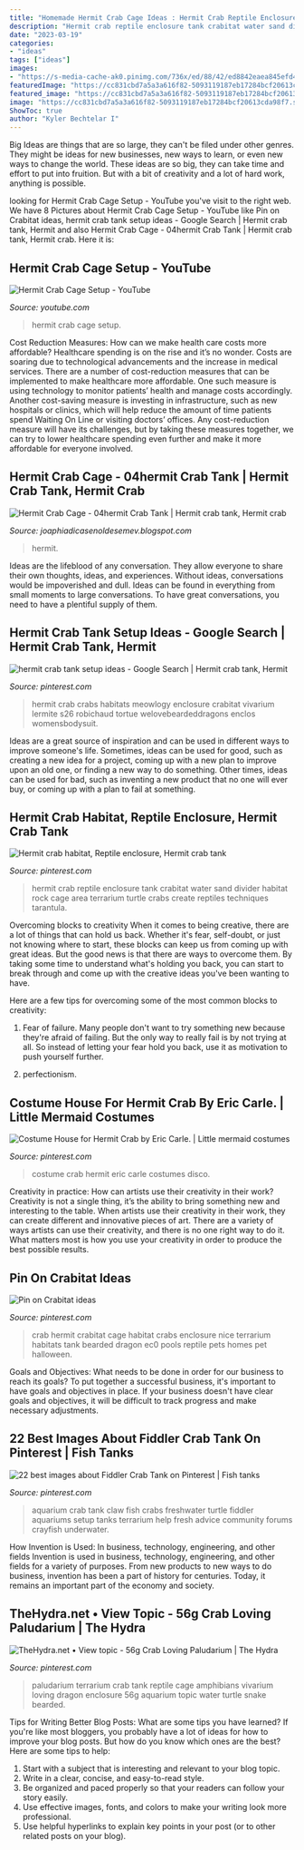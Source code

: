 ```yaml
---
title: "Homemade Hermit Crab Cage Ideas : Hermit Crab Reptile Enclosure Tank Crabitat Water Sand Divider Habitat Rock Cage Area Terrarium Turtle Crabs Create Reptiles Techniques Tarantula"
description: "Hermit crab reptile enclosure tank crabitat water sand divider habitat rock cage area terrarium turtle crabs create reptiles techniques tarantula"
date: "2023-03-19"
categories:
- "ideas"
tags: ["ideas"]
images:
- "https://s-media-cache-ak0.pinimg.com/736x/ed/88/42/ed8842eaea845efd4acc26c352809ff9.jpg"
featuredImage: "https://cc831cbd7a5a3a616f82-5093119187eb17284bcf20613cda98f7.ssl.cf1.rackcdn.com/projects/photos/huge_632d0383-30af-4963-8dd0-2f3239591c36.jpg"
featured_image: "https://cc831cbd7a5a3a616f82-5093119187eb17284bcf20613cda98f7.ssl.cf1.rackcdn.com/projects/photos/huge_632d0383-30af-4963-8dd0-2f3239591c36.jpg"
image: "https://cc831cbd7a5a3a616f82-5093119187eb17284bcf20613cda98f7.ssl.cf1.rackcdn.com/projects/photos/huge_632d0383-30af-4963-8dd0-2f3239591c36.jpg"
ShowToc: true
author: "Kyler Bechtelar I"
---
```



Big Ideas are things that are so large, they can't be filed under other genres. They might be ideas for new businesses, new ways to learn, or even new ways to change the world. These ideas are so big, they can take time and effort to put into fruition. But with a bit of creativity and a lot of hard work, anything is possible.

	

		
looking for Hermit Crab Cage Setup - YouTube you've visit to the right web. We have 8 Pictures about Hermit Crab Cage Setup - YouTube like Pin on Crabitat ideas, hermit crab tank setup ideas - Google Search | Hermit crab tank, Hermit and also Hermit Crab Cage - 04hermit Crab Tank | Hermit crab tank, Hermit crab. Here it is:
		
    
## Hermit Crab Cage Setup - YouTube

<img loading=lazy src="https://i.ytimg.com/vi/2fM1TKkV4oY/maxresdefault.jpg" onerror="this.onerror=null;this.src='https://tse1.mm.bing.net/th?id=OIP.zmpD4ehph-4_EgLbdQo94wHaEK&amp;pid=15.1';" alt="Hermit Crab Cage Setup - YouTube">

_Source: youtube.com_

>hermit crab cage setup. 

	

Cost Reduction Measures: How can we make health care costs more affordable?
Healthcare spending is on the rise and it’s no wonder. Costs are soaring due to technological advancements and the increase in medical services. There are a number of cost-reduction measures that can be implemented to make healthcare more affordable. One such measure is using technology to monitor patients’ health and manage costs accordingly. Another cost-saving measure is investing in infrastructure, such as new hospitals or clinics, which will help reduce the amount of time patients spend Waiting On Line or visiting doctors’ offices.
Any cost-reduction measure will have its challenges, but by taking these measures together, we can try to lower healthcare spending even further and make it more affordable for everyone involved.

    
## Hermit Crab Cage - 04hermit Crab Tank | Hermit Crab Tank, Hermit Crab

<img loading=lazy src="https://cc831cbd7a5a3a616f82-5093119187eb17284bcf20613cda98f7.ssl.cf1.rackcdn.com/projects/photos/huge_632d0383-30af-4963-8dd0-2f3239591c36.jpg" onerror="this.onerror=null;this.src='https://tse2.mm.bing.net/th?id=OIP.HqlyJNqmZ2yHKu6tnMM1BQHaHa&amp;pid=15.1';" alt="Hermit Crab Cage - 04hermit Crab Tank | Hermit crab tank, Hermit crab">

_Source: joaphiadicasenoldesemev.blogspot.com_

>hermit. 

	

Ideas are the lifeblood of any conversation. They allow everyone to share their own thoughts, ideas, and experiences. Without ideas, conversations would be impoverished and dull. Ideas can be found in everything from small moments to large conversations. To have great conversations, you need to have a plentiful supply of them.

    
## Hermit Crab Tank Setup Ideas - Google Search | Hermit Crab Tank, Hermit

<img loading=lazy src="https://i.pinimg.com/736x/1c/e2/2c/1ce22c55d7884d89cc9710b1a776dab5--hermit-crabs-pet-toys.jpg" onerror="this.onerror=null;this.src='https://tse1.mm.bing.net/th?id=OIP.j0kg8h1c_QvuRrA_F8LCEwHaE8&amp;pid=15.1';" alt="hermit crab tank setup ideas - Google Search | Hermit crab tank, Hermit">

_Source: pinterest.com_

>hermit crab crabs habitats meowlogy enclosure crabitat vivarium lermite s26 robichaud tortue welovebeardeddragons enclos womensbodysuit. 

	

Ideas are a great source of inspiration and can be used in different ways to improve someone's life. Sometimes, ideas can be used for good, such as creating a new idea for a project, coming up with a new plan to improve upon an old one, or finding a new way to do something. Other times, ideas can be used for bad, such as inventing a new product that no one will ever buy, or coming up with a plan to fail at something.

    
## Hermit Crab Habitat, Reptile Enclosure, Hermit Crab Tank

<img loading=lazy src="https://i.pinimg.com/736x/e7/64/9a/e7649a0a763d768fe2c5761555080981--hermit-crab-habitat-hermit-crabs.jpg" onerror="this.onerror=null;this.src='https://tse3.mm.bing.net/th?id=OIP.oye5VbMxpyPXf4_wTxSPmQHaFh&amp;pid=15.1';" alt="Hermit crab habitat, Reptile enclosure, Hermit crab tank">

_Source: pinterest.com_

>hermit crab reptile enclosure tank crabitat water sand divider habitat rock cage area terrarium turtle crabs create reptiles techniques tarantula. 

	

Overcoming blocks to creativity
When it comes to being creative, there are a lot of things that can hold us back. Whether it's fear, self-doubt, or just not knowing where to start, these blocks can keep us from coming up with great ideas.
But the good news is that there are ways to overcome them. By taking some time to understand what's holding you back, you can start to break through and come up with the creative ideas you've been wanting to have.

Here are a few tips for overcoming some of the most common blocks to creativity:

1. Fear of failure. Many people don't want to try something new because they're afraid of failing. But the only way to really fail is by not trying at all. So instead of letting your fear hold you back, use it as motivation to push yourself further.

2. perfectionism.

    
## Costume House For Hermit Crab By Eric Carle. | Little Mermaid Costumes

<img loading=lazy src="https://i.pinimg.com/originals/b2/f3/a4/b2f3a42d748e779bf59f72d8648731fb.jpg" onerror="this.onerror=null;this.src='https://tse3.mm.bing.net/th?id=OIP.4R2v6pxtnyUuaBIm4_8xtwHaJ4&amp;pid=15.1';" alt="Costume House for Hermit Crab by Eric Carle. | Little mermaid costumes">

_Source: pinterest.com_

>costume crab hermit eric carle costumes disco. 

	

Creativity in practice: How can artists use their creativity in their work?
Creativity is not a single thing, it’s the ability to bring something new and interesting to the table. When artists use their creativity in their work, they can create different and innovative pieces of art. There are a variety of ways artists can use their creativity, and there is no one right way to do it. What matters most is how you use your creativity in order to produce the best possible results.

    
## Pin On Crabitat Ideas

<img loading=lazy src="https://i.pinimg.com/originals/d7/c0/89/d7c089f05c84c11eb15f6d3e16a87fbd.jpg" onerror="this.onerror=null;this.src='https://tse3.mm.bing.net/th?id=OIP.rcipyRtqICFGRYqb1BC_hwHaFi&amp;pid=15.1';" alt="Pin on Crabitat ideas">

_Source: pinterest.com_

>crab hermit crabitat cage habitat crabs enclosure nice terrarium habitats tank bearded dragon ec0 pools reptile pets homes pet halloween. 

	

Goals and Objectives: What needs to be done in order for our business to reach its goals?
To put together a successful business, it's important to have goals and objectives in place. If your business doesn't have clear goals and objectives, it will be difficult to track progress and make necessary adjustments.

    
## 22 Best Images About Fiddler Crab Tank On Pinterest | Fish Tanks

<img loading=lazy src="https://s-media-cache-ak0.pinimg.com/736x/ed/88/42/ed8842eaea845efd4acc26c352809ff9.jpg" onerror="this.onerror=null;this.src='https://tse2.mm.bing.net/th?id=OIP.8gVEZIXkyy_BG-6ty22TEwHaEK&amp;pid=15.1';" alt="22 best images about Fiddler Crab Tank on Pinterest | Fish tanks">

_Source: pinterest.com_

>aquarium crab tank claw fish crabs freshwater turtle fiddler aquariums setup tanks terrarium help fresh advice community forums crayfish underwater. 

	

How Invention is Used: In business, technology, engineering, and other fields
Invention is used in business, technology, engineering, and other fields for a variety of purposes. From new products to new ways to do business, invention has been a part of history for centuries. Today, it remains an important part of the economy and society.

    
## TheHydra.net • View Topic - 56g Crab Loving Paludarium | The Hydra

<img loading=lazy src="https://s-media-cache-ak0.pinimg.com/736x/ed/84/7e/ed847e6afcc9896da21691ebe823d326--reptile-cage-reptile-enclosure.jpg" onerror="this.onerror=null;this.src='https://tse2.mm.bing.net/th?id=OIP.d3K91Nmrpj2wf3rX_SYxPgHaFX&amp;pid=15.1';" alt="TheHydra.net • View topic - 56g Crab Loving Paludarium | The Hydra">

_Source: pinterest.com_

>paludarium terrarium crab tank reptile cage amphibians vivarium loving dragon enclosure 56g aquarium topic water turtle snake bearded. 

	

Tips for Writing Better Blog Posts: What are some tips you have learned?
If you're like most bloggers, you probably have a lot of ideas for how to improve your blog posts. But how do you know which ones are the best? Here are some tips to help:
1. Start with a subject that is interesting and relevant to your blog topic.
2. Write in a clear, concise, and easy-to-read style.
3. Be organized and paced properly so that your readers can follow your story easily.
4. Use effective images, fonts, and colors to make your writing look more professional.
5. Use helpful hyperlinks to explain key points in your post (or to other related posts on your blog).

